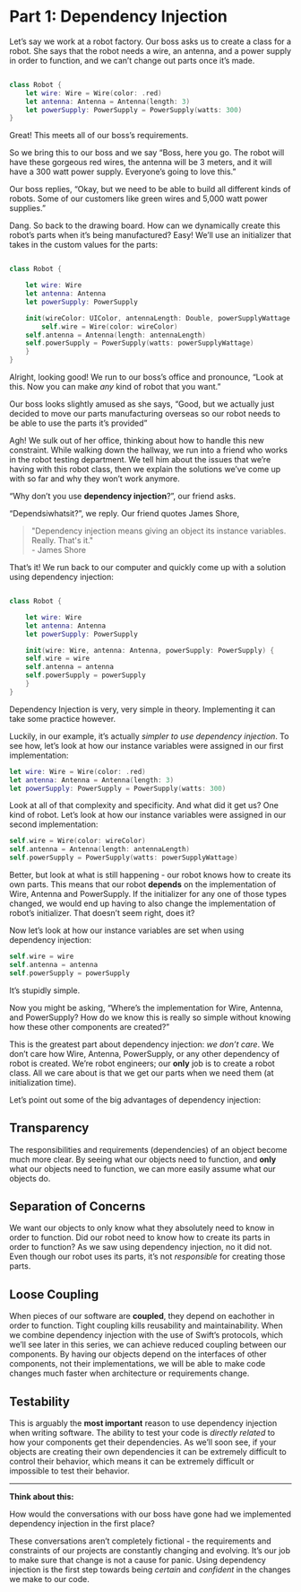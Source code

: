 # Part 1: Dependency Injection
Let’s say we work at a robot factory. Our boss asks us to create a class for a robot. She says that the robot needs a wire, an antenna, and a power supply in order to function, and we can’t change out parts once it’s made.

``` swift

class Robot {
    let wire: Wire = Wire(color: .red)
    let antenna: Antenna = Antenna(length: 3)
    let powerSupply: PowerSupply = PowerSupply(watts: 300)
}

```

Great! This meets all of our boss’s requirements.

So we bring this to our boss and we say “Boss, here you go. The robot will have these gorgeous red wires, the antenna will be 3 meters, and it will have a 300 watt power supply. Everyone’s going to love this.”

Our boss replies, “Okay, but we need to be able to build all different kinds of robots. Some of our customers like green wires and 5,000 watt power supplies.”

Dang. So back to the drawing board. How can we dynamically create this robot’s parts when it’s being manufactured? Easy! We’ll use an initializer that takes in the custom values for the parts:

``` swift

class Robot {

    let wire: Wire
    let antenna: Antenna
    let powerSupply: PowerSupply

    init(wireColor: UIColor, antennaLength: Double, powerSupplyWattage: Int) {
        self.wire = Wire(color: wireColor)
	self.antenna = Antenna(length: antennaLength)
	self.powerSupply = PowerSupply(watts: powerSupplyWattage)
    }
}

```

Alright, looking good! We run to our boss’s office and pronounce, “Look at this. Now you can make _any_ kind of robot that you want.”

Our boss looks slightly amused as she says, “Good, but we actually just decided to move our parts manufacturing overseas so our robot needs to be able to use the parts it’s provided”

Agh! We sulk out of her office, thinking about how to handle this new constraint. While walking down the hallway, we run into a friend who works in the robot testing department. We tell him about the issues that we’re having with this robot class, then we explain the solutions we’ve come up with so far and why they won’t work anymore. 

“Why don’t you use **dependency injection**?”, our friend asks.

“Dependsiwhatsit?”, we reply. Our friend quotes James Shore,

> "Dependency injection means giving an object its instance variables. Really. That's it."  
> 		- James Shore  

That’s it! We run back to our computer and quickly come up with a solution using dependency injection:

``` swift

class Robot {

    let wire: Wire
    let antenna: Antenna
    let powerSupply: PowerSupply

    init(wire: Wire, antenna: Antenna, powerSupply: PowerSupply) {
	self.wire = wire
	self.antenna = antenna
	self.powerSupply = powerSupply
    }
}

```

Dependency Injection is very, very simple in theory. Implementing it can take some practice however.

Luckily, in our example, it’s actually _simpler to use dependency injection_. To see how, let’s look at how our instance variables were assigned in our first implementation:

``` swift
let wire: Wire = Wire(color: .red)
let antenna: Antenna = Antenna(length: 3)
let powerSupply: PowerSupply = PowerSupply(watts: 300)
```

Look at all of that complexity and specificity. And what did it get us? One kind of robot. Let’s look at how our instance variables were assigned in our second implementation:

``` swift
self.wire = Wire(color: wireColor)
self.antenna = Antenna(length: antennaLength)
self.powerSupply = PowerSupply(watts: powerSupplyWattage)
```

Better, but look at what is still happening - our robot knows how to create its own parts. This means that our robot **depends** on the implementation of Wire, Antenna and PowerSupply. If the initializer for any one of those types changed, we would end up having to also change the implementation of robot’s initializer. That doesn’t seem right, does it?

Now let’s look at how our instance variables are set when using dependency injection:

``` swift
self.wire = wire
self.antenna = antenna
self.powerSupply = powerSupply
```

It’s stupidly simple.

Now you might be asking, “Where’s the implementation for Wire, Antenna, and PowerSupply? How do we know this is really so simple without knowing how these other components are created?”

This is the greatest part about dependency injection: _we don’t care_. We don’t care how Wire, Antenna, PowerSupply, or any other dependency of robot is created. We’re robot engineers; our **only** job is to create a robot class. All we care about is that we get our parts when we need them (at initialization time).

Let’s point out some of the big advantages of dependency injection:

## Transparency
The responsibilities and requirements (dependencies) of an object become much more clear. By seeing what our objects need to function, and **only** what our objects need to function, we can more easily assume what our objects do.

## Separation of Concerns
We want our objects to only know what they absolutely need to know in order to function. Did our robot need to know how to create its parts in order to function? As we saw using dependency injection, no it did not. Even though our robot uses its parts, it’s not _responsible_ for creating those parts.

## Loose Coupling
When pieces of our software are **coupled**, they depend on eachother in order to function. Tight coupling kills reusability and maintainability. When we combine dependency injection with the use of Swift’s protocols, which we’ll see later in this series, we can achieve reduced coupling between our components. By having our objects depend on the interfaces of other components, not their implementations, we will be able to make code changes much faster when architecture or requirements change.

## Testability
This is arguably the **most important** reason to use dependency injection when writing software. The ability to test your code is _directly related_ to how your components get their dependencies. As we’ll soon see, if your objects are creating their own dependencies it can be extremely difficult to control their behavior, which means it can be extremely difficult or impossible to test their behavior.

- - - -
**Think about this:**

How would the conversations with our boss have gone had we implemented dependency injection in the first place?

These conversations aren’t completely fictional - the requirements and constraints of our projects are constantly changing and evolving. It’s our job to make sure that change is not a cause for panic. Using dependency injection is the first step towards being _certain_ and _confident_ in the changes we make to our code.
